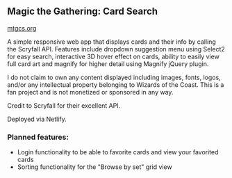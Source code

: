 ## Magic the Gathering: Card Search

[mtgcs.org](https://mtgcs.org/)

A simple responsive web app that displays cards and their info by calling the Scryfall API.
Features include dropdown suggestion menu using Select2 for easy search, interactive 3D hover effect on cards, ability to easily view full card art and magnify for higher detail using Magnify jQuery plugin.

I do not claim to own any content displayed including images, fonts, logos, and/or any intellectual property belonging to Wizards of the Coast. This is a fan project and is not monetized or sponsored in any way.

Credit to Scryfall for their excellent API.

Deployed via Netlify.

### Planned features:

- Login functionality to be able to favorite cards and view your favorited cards
- Sorting functionality for the "Browse by set" grid view
